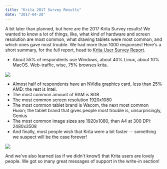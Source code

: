 ```yaml
---
title: "Krita 2017 Survey Results"
date: "2017-04-28"
---
```


A bit later than planned, but here are the 2017 Krita Survey results! We wanted to know a lot of things, like, what kind of hardware and screen resolution are most common, what drawing tablets were most common, and which ones gave most trouble. We had more than 1000 responses! Here's a short summary, for the full report, head to [Krita User Survey Report](https://files.kde.org/krita/marketing/Krita_User_Survey_Report_April_2017.pdf).

- About 55% of respondents use Windows, about 40% Linux, about 10% MacOS. Web-traffic, wise, 75% browses krita.

[![](/images/posts/2017/os.png)](/images/posts/2017/os.png)

- Almost half of respondents have an NVidia graphics card, less than 25% AMD: the rest is Intel.
- The most common amount of RAM is 8GB
- The most common screen resolution 1920x1080
- The most common tablet brand is Wacom, the next most common Huion; the tablet brand that gives people most trouble is, unsurprisingly, Genius
- The most common image sizes are 1920x1080, then A4 at 300 DPI: 2480x3508
- And finally, most people wish that Krita were a bit faster -- something we suspect will be the case forever!

[![](/images/posts/2017/gripes.png)](/images/posts/2017/gripes.png)

And we've also learned (as if we didn't know!) that Krita users are lovely people. We got so many great messages of support in the write-in section!
